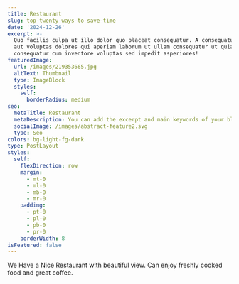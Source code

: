 ```yaml
---
title: Restaurant
slug: top-twenty-ways-to-save-time
date: '2024-12-26'
excerpt: >-
  Quo facilis culpa ut illo dolor quo placeat consequatur. A consequatur facilis
  aut voluptas dolores qui aperiam laborum ut ullam consequatur ut quia
  consequatur cum inventore voluptas sed impedit asperiores!
featuredImage:
  url: /images/219353665.jpg
  altText: Thumbnail
  type: ImageBlock
  styles:
    self:
      borderRadius: medium
seo:
  metaTitle: Restaurant
  metaDescription: You can add the excerpt and main keywords of your blog post here.
  socialImage: /images/abstract-feature2.svg
  type: Seo
colors: bg-light-fg-dark
type: PostLayout
styles:
  self:
    flexDirection: row
    margin:
      - mt-0
      - ml-0
      - mb-0
      - mr-0
    padding:
      - pt-0
      - pl-0
      - pb-0
      - pr-0
    borderWidth: 8
isFeatured: false
---
```

We Have a Nice Restaurant with beautiful view. Can enjoy freshly cooked food and great coffee.
